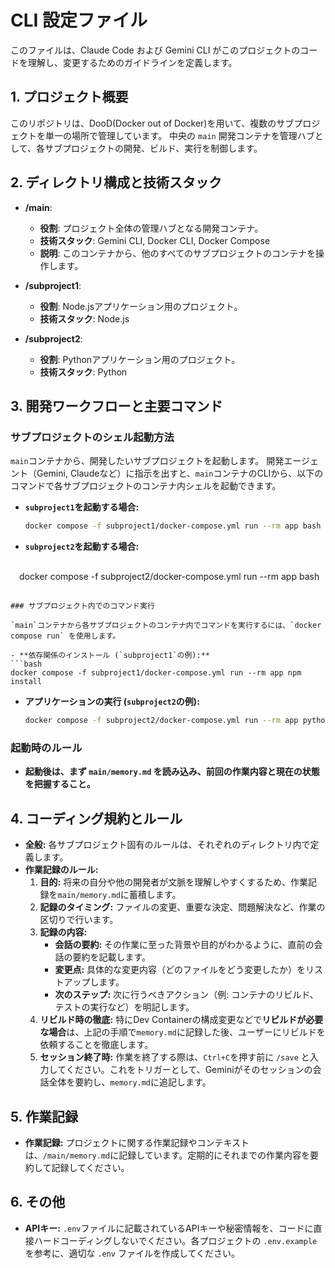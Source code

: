 # CLI 設定ファイル

このファイルは、Claude Code および Gemini CLI がこのプロジェクトのコードを理解し、変更するためのガイドラインを定義します。

## 1. プロジェクト概要

このリポジトリは、DooD(Docker out of Docker)を用いて、複数のサブプロジェクトを単一の場所で管理しています。
中央の `main` 開発コンテナを管理ハブとして、各サブプロジェクトの開発、ビルド、実行を制御します。

## 2. ディレクトリ構成と技術スタック

- **/main**:
  - **役割**: プロジェクト全体の管理ハブとなる開発コンテナ。
  - **技術スタック**: Gemini CLI, Docker CLI, Docker Compose
  - **説明**: このコンテナから、他のすべてのサブプロジェクトのコンテナを操作します。

- **/subproject1**:
  - **役割**: Node.jsアプリケーション用のプロジェクト。
  - **技術スタック**: Node.js

- **/subproject2**:
  - **役割**: Pythonアプリケーション用のプロジェクト。
  - **技術スタック**: Python

## 3. 開発ワークフローと主要コマンド

### サブプロジェクトのシェル起動方法

`main`コンテナから、開発したいサブプロジェクトを起動します。
開発エージェント（Gemini, Claudeなど）に指示を出すと、`main`コンテナのCLIから、以下のコマンドで各サブプロジェクトのコンテナ内シェルを起動できます。

- **`subproject1`を起動する場合:**
  ```bash
  docker compose -f subproject1/docker-compose.yml run --rm app bash
  ```

- **`subproject2`を起動する場合:**
  ```bash
　docker compose -f subproject2/docker-compose.yml run --rm app bash
  ```

### サブプロジェクト内でのコマンド実行

`main`コンテナから各サブプロジェクトのコンテナ内でコマンドを実行するには、`docker compose run` を使用します。

- **依存関係のインストール (`subproject1`の例):**
  ```bash
  docker compose -f subproject1/docker-compose.yml run --rm app npm install
  ```

- **アプリケーションの実行 (`subproject2`の例):**
  ```bash
  docker compose -f subproject2/docker-compose.yml run --rm app python hello.py
  ```

### 起動時のルール

- **起動後は、まず `main/memory.md` を読み込み、前回の作業内容と現在の状態を把握すること。**

## 4. コーディング規約とルール

- **全般:** 各サブプロジェクト固有のルールは、それぞれのディレクトリ内で定義します。
- **作業記録のルール:**
  1.  **目的:** 将来の自分や他の開発者が文脈を理解しやすくするため、作業記録を`main/memory.md`に蓄積します。
  2.  **記録のタイミング:** ファイルの変更、重要な決定、問題解決など、作業の区切りで行います。
  3.  **記録の内容:**
      - **会話の要約:** その作業に至った背景や目的がわかるように、直前の会話の要約を記載します。
      - **変更点:** 具体的な変更内容（どのファイルをどう変更したか）をリストアップします。
      - **次のステップ:** 次に行うべきアクション（例: コンテナのリビルド、テストの実行など）を明記します。
  4.  **リビルド時の徹底:** 特にDev Containerの構成変更などで**リビルドが必要な場合**は、上記の手順で`memory.md`に記録した後、ユーザーにリビルドを依頼することを徹底します。
  5.  **セッション終了時:** 作業を終了する際は、`Ctrl+C`を押す前に `/save` と入力してください。これをトリガーとして、Geminiがそのセッションの会話全体を要約し、`memory.md`に追記します。


## 5. 作業記録
- **作業記録:** プロジェクトに関する作業記録やコンテキストは、`/main/memory.md`に記録しています。定期的にそれまでの作業内容を要約して記録してください。


## 6. その他

- **APIキー:** `.env`ファイルに記載されているAPIキーや秘密情報を、コードに直接ハードコーディングしないでください。各プロジェクトの `.env.example` を参考に、適切な `.env` ファイルを作成してください。
